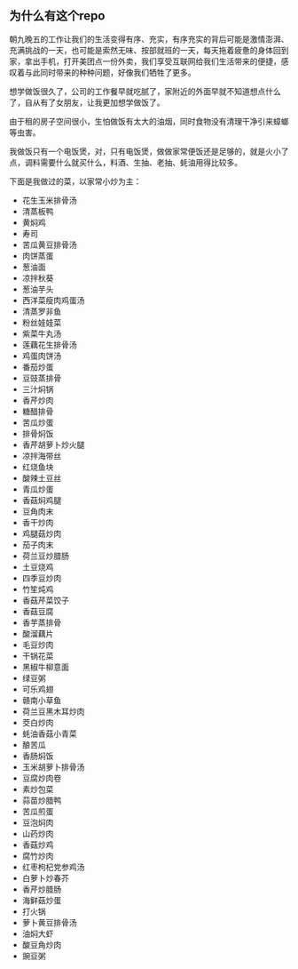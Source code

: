 ## 为什么有这个repo

朝九晚五的工作让我们的生活变得有序、充实，有序充实的背后可能是激情澎湃、充满挑战的一天，也可能是索然无味、按部就班的一天，每天拖着疲惫的身体回到家，拿出手机，打开美团点一份外卖，我们享受互联网给我们生活带来的便捷，感叹着与此同时带来的种种问题，好像我们牺牲了更多。

想学做饭很久了，公司的工作餐早就吃腻了，家附近的外面早就不知道想点什么了，自从有了女朋友，让我更加想学做饭了。

由于租的房子空间很小，生怕做饭有太大的油烟，同时食物没有清理干净引来蟑螂等虫害。

我做饭只有一个电饭煲，对，只有电饭煲，做做家常便饭还是足够的，就是火小了点，调料需要什么就买什么，料酒、生抽、老抽、蚝油用得比较多。

下面是我做过的菜，以家常小炒为主：
- 花生玉米排骨汤
- 清蒸板鸭
- 黄焖鸡
- 寿司
- 苦瓜黄豆排骨汤 
- 肉饼蒸蛋
- 葱油面
- 凉拌秋葵
- 葱油芋头
- 西洋菜瘦肉鸡蛋汤
- 清蒸罗非鱼
- 粉丝娃娃菜
- 紫菜牛丸汤
- 莲藕花生排骨汤
- 鸡蛋肉饼汤
- 番茄炒蛋
- 豆豉蒸排骨
- 三汁焖锅
- 香芹炒肉
- 糖醋排骨
- 苦瓜炒蛋
- 排骨焖饭
- 香芹胡萝卜炒火腿
- 凉拌海带丝
- 红烧鱼块
- 酸辣土豆丝
- 青瓜炒蛋
- 香菇焖鸡腿
- 豆角肉末
- 香干炒肉
- 鸡腿菇炒肉
- 茄子肉末
- 荷兰豆炒腊肠
- 土豆烧鸡
- 四季豆炒肉
- 竹笙炖鸡
- 香菇芹菜饺子
- 香菇豆腐
- 香芋蒸排骨
- 酸溜藕片
- 毛豆炒肉
- 干锅花菜
- 黑椒牛柳意面
- 绿豆粥
- 可乐鸡翅
- 赣南小草鱼
- 荷兰豆黑木耳炒肉
- 茭白炒肉
- 蚝油香菇小青菜
- 酿苦瓜
- 香肠焖饭
- 玉米胡萝卜排骨汤
- 豆腐炒肉卷
- 素炒包菜
- 蒜苗炒腊鸭
- 苦瓜煎蛋
- 豆泡焖肉
- 山药炒肉
- 香菇炒鸡
- 腐竹炒肉
- 红枣枸杞党参鸡汤
- 白萝卜炒春芥
- 香芹炒腊肠
- 海鲜菇炒蛋
- 打火锅
- 萝卜黄豆排骨汤
- 油焖大虾
- 酸豆角炒肉
- 豌豆粥